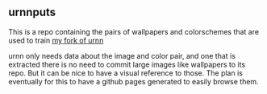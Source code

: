 ## urnnputs
This is a repo containing the pairs of wallpapers and colorschemes that are used to train [my fork of urnn](https://github.com/neeasade/urnn)

urnn only needs data about the image and color pair, and one that is extracted there is no need to commit large images like wallpapers to its repo. But it can be nice to have a visual reference to those. The plan is eventually for this to have a github pages generated to easily browse them.



